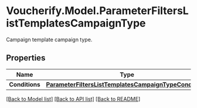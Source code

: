 # Voucherify.Model.ParameterFiltersListTemplatesCampaignType
Campaign template campaign type.

## Properties

Name | Type | Description | Notes
------------ | ------------- | ------------- | -------------
**Conditions** | [**ParameterFiltersListTemplatesCampaignTypeConditions**](ParameterFiltersListTemplatesCampaignTypeConditions.md) |  | [optional] 

[[Back to Model list]](../../README.md#documentation-for-models) [[Back to API list]](../../README.md#documentation-for-api-endpoints) [[Back to README]](../../README.md)

